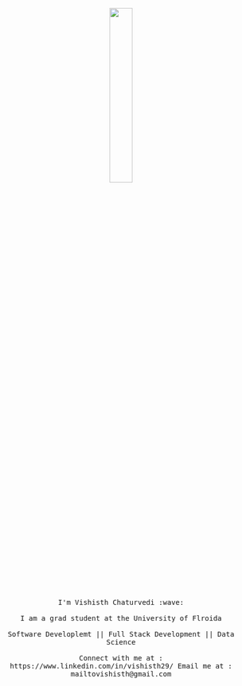 <p align="center">
  <img src="https://giphy.com/gifs/2xPPojqe3mraUXS6dk/html5" width="30%">
  <br><br>
  <samp>
    I'm Vishisth Chaturvedi :wave:
    <br><br>
    I am a grad student at the University of Flroida 
    <br><br>
    Software Developlemt || Full Stack Development || Data Science
    <br><br>
    Connect with me at  : https://www.linkedin.com/in/vishisth29/
    Email me at : mailtovishisth@gmail.com
  </samp>
</p>
